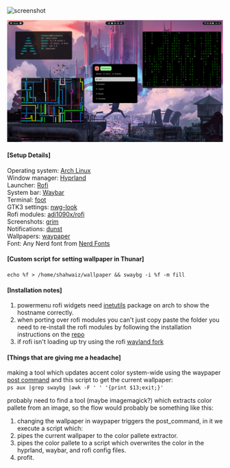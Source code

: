 ![screenshot](v2/Screenshots/screenshots.png)  
  
![screenshot2](v3/screenshots/terminalstuff.png)  
  
#### [Setup Details] 
Operating system: [Arch Linux](https://archlinux.org/)  
Window manager: [Hyprland](https://github.com/hyprwm/Hyprland)  
Launcher: [Rofi](https://github.com/davatorium/rofi)  
System bar: [Waybar](https://github.com/Alexays/Waybar)  
Terminal: [foot](https://codeberg.org/dnkl/foot)  
GTK3 settings: [nwg-look](https://github.com/nwg-piotr/nwg-look)  
Rofi modules: [adi1090x/rofi](https://github.com/adi1090x/rofi)  
Screenshots: [grim](https://sr.ht/~emersion/grim/)  
Notifications: [dunst](https://github.com/dunst-project/dunst)  
Wallpapers: [waypaper](https://github.com/anufrievroman/waypaper)  
Font: Any Nerd font from [Nerd Fonts](https://www.nerdfonts.com/)  
  
#### [Custom script for setting wallpaper in Thunar]  
`echo %f > /home/shahwaiz/wallpaper && swaybg -i %f -m fill`  
  
#### [Installation notes]  
1. powermenu rofi widgets need [inetutils](https://archlinux.org/packages/core/x86_64/inetutils/) package on arch to show the hostname correctly.  
2. when porting over rofi modules you can't just copy paste the folder you need to re-install the rofi modules by following the installation instructions on the [repo](https://github.com/adi1090x/rofi)  
3. if rofi isn't loading up try using the rofi [wayland fork](https://aur.archlinux.org/packages/rofi-lbonn-wayland)

#### [Things that are giving me a headache]  
making a tool which updates accent color system-wide using the waypaper [post command](https://anufrievroman.gitbook.io/waypaper/configuration) and this script to get the current wallpaper:  
`ps aux |grep swaybg |awk -F ' ' '{print $13;exit;}'` 
 
probably need to find a tool (maybe imagemagick?) which extracts color pallete from an image, so the flow would probably be something like this: 
1. changing the wallpaper in waypaper triggers the post_command, in it we execute a script which: 
2. pipes the current wallpaper to the color pallete extractor. 
3. pipes the color pallete to a script which overwrites the color in the hyprland, waybar, and rofi config files. 
4. profit.
